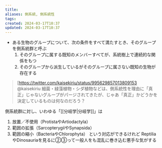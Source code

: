 ```yaml
---
title: 
aliases: 側系統, 側系統性
tags: 
created: 2024-03-17T10:37
updated: 2024-03-17T10:37
---
```


- ある生物のグループについて、次の条件をすべて満たすとき、そのグループを側系統群と呼ぶ
  1. そのグループに属する既知のメンバーすべてが、系統樹上で連続的な関係をもつ
  2. そのグループから派生しているがそのグループに属さない既知の生物が存在する


> [https://twitter.com/kaisekiriu/status/995629857013809153 @kaisekiriu
> 細菌・緑藻植物・シダ植物などは、側系統性を理由に「真正」じゃないグループがパージされてきたが、じゃあ「真正」かどうかを決定しているものは何なのだろう？

側系統群に対し、いわゆる「[[分岐学|分岐学]]」は
 1. 放置／不使用（ProtistaやArtiodactyla）
 2. 範囲の拡張（SarcopterygiiやSynapsida）
 3. 範囲の縮小（BacteriaやChlorophyta）
という対応ができるけれど
ReptiliaやDinosauriaを見るに②③って一般人をも混乱に巻き込む悪手な気がする

